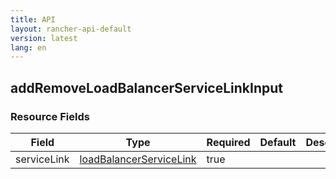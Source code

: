 ```yaml
---
title: API
layout: rancher-api-default
version: latest
lang: en
---
```


## addRemoveLoadBalancerServiceLinkInput





### Resource Fields

Field | Type | Required | Default | Description
---|---|---|---|---
serviceLink | [loadBalancerServiceLink]({{site.baseurl}}/rancher/{{page.version}}/{{page.lang}}/api/api-resources/loadBalancerServiceLink/) | true |  | 

